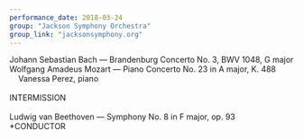 ```yaml
---
performance_date: 2018-03-24
group: "Jackson Symphony Orchestra"
group_link: "jacksonsymphony.org"
---
```

Johann Sebastian Bach — Brandenburg Concerto No. 3, BWV 1048, G major<br/>
Wolfgang Amadeus Mozart — Piano Concerto No. 23 in A major, K. 488<br/>
&nbsp;&nbsp;&nbsp;&nbsp;Vanessa Perez, piano<br/>
<br/>
INTERMISSION<br/>
<br/>
Ludwig van Beethoven — Symphony No. 8 in F major, op. 93<br/>
*CONDUCTOR



